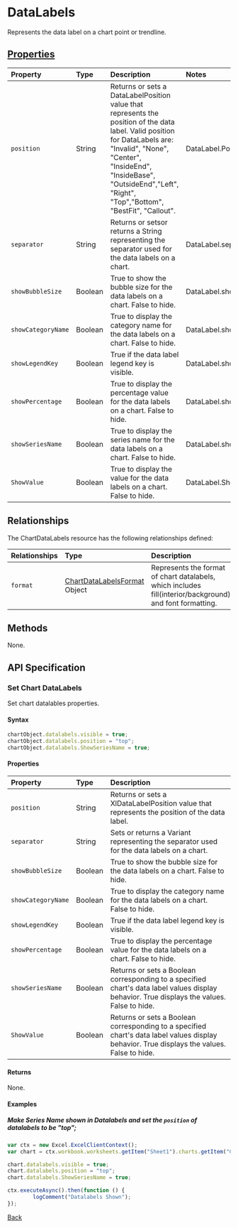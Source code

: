 # DataLabels
Represents the data label on a chart point or trendline.

## [Properties](#set-chart-datalabels)

| Property         | Type    |Description|Notes |
|:-----------------|:--------|:----------|:-----|
|`position`          |String|Returns or sets a DataLabelPosition value that represents the position of the data label. Valid position for DataLabels are: "Invalid", "None", "Center", "InsideEnd", "InsideBase", "OutsideEnd","Left", "Right", "Top","Bottom", "BestFit", "Callout". |DataLabel.Position|
|`separator`         |String|Returns or setsor returns a String representing the separator used for the data labels on a chart. |DataLabel.separator|
|`showBubbleSize`          |Boolean|True to show the bubble size for the data labels on a chart. False to hide.|DataLabel.showBubbleSize|
|`showCategoryName`          |Boolean|True to display the category name for the data labels on a chart. False to hide. |DataLabel.showCategoryName|
|`showLegendKey`          |Boolean|True if the data label legend key is visible.  |DataLabel.showLegendKey|
|`showPercentage`          |Boolean|True to display the percentage value for the data labels on a chart. False to hide.  |DataLabel.showPercentage|
|`showSeriesName`          |Boolean|True to display the series name for the data labels on a chart. False to hide. |DataLabel.showSeriesName|
|`ShowValue`          |Boolean|True to display the value for the data labels on a chart. False to hide.|DataLabel.ShowValue|


## Relationships
The ChartDataLabels resource has the following relationships defined:

| Relationships    | Type    |Description|Notes |
|:-----------------|:--------|:----------|:-----|
| `format`          |[ChartDataLabelsFormat](chartDataLabelsrangeformat.md) Object | Represents the format of chart datalabels, which includes fill(interior/background) and font formatting.

## Methods
None.

## API Specification 


### Set Chart DataLabels

Set chart datalables properties.

#### Syntax

```js
chartObject.datalabels.visible = true;
chartObject.datalabels.position = "top";
chartObject.datalabels.ShowSeriesName = true;
```

#### Properties
| Property         | Type    |Description|
|:-----------------|:--------|:----------|
|`position`          |String|Returns or sets a XlDataLabelPosition value that represents the position of the data label.  |
|`separator`         |String|Sets or returns a Variant representing the separator used for the data labels on a chart. |
|`showBubbleSize`          |Boolean|True to show the bubble size for the data labels on a chart. False to hide.|
|`showCategoryName`          |Boolean|True to display the category name for the data labels on a chart. False to hide. |
|`showLegendKey`          |Boolean|True if the data label legend key is visible.  |
|`showPercentage`          |Boolean|True to display the percentage value for the data labels on a chart. False to hide.  |
|`showSeriesName`          |Boolean|Returns or sets a Boolean corresponding to a specified chart's data label values display behavior. True displays the values. False to hide.  |
|`ShowValue`          |Boolean|Returns or sets a Boolean corresponding to a specified chart's data label values display behavior. True displays the values. False to hide.|

#### Returns
None.


#### Examples
##### Make Series Name shown in Datalabels and set the `position` of datalabels to be "top";
```js
var ctx = new Excel.ExcelClientContext();
var chart = ctx.workbook.worksheets.getItem("Sheet1").charts.getItem("Chart1");	

chart.datalabels.visible = true;
chart.datalabels.position = "top";
chart.datalabels.ShowSeriesName = true;

ctx.executeAsync().then(function () {
		logComment("Datalabels Shown");
});
```
[Back](#properties)